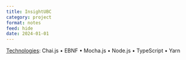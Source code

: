 ```yaml
---
title: InsightUBC
category: project
format: notes
feed: hide
date: 2024-01-01
---
```


<u>Technologies</u>: Chai.js • EBNF • Mocha.js • Node.js • TypeScript • Yarn
